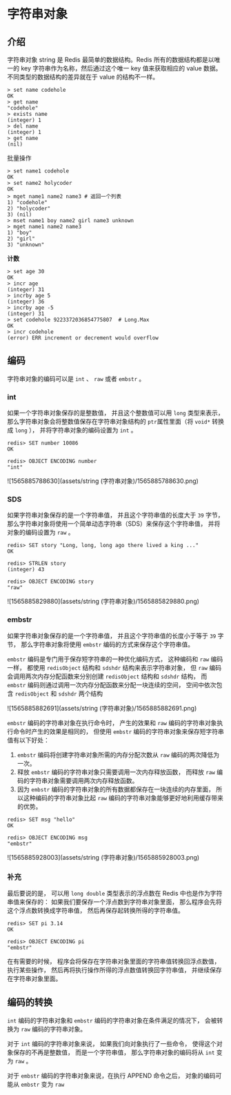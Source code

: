 # 字符串对象

## 介绍

字符串对象 string 是 Redis 最简单的数据结构。Redis 所有的数据结构都是以唯一的 key 字符串作为名称，然后通过这个唯一 key 值来获取相应的 value 数据。不同类型的数据结构的差异就在于 value 的结构不一样。

```shell
> set name codehole
OK
> get name
"codehole"
> exists name
(integer) 1
> del name
(integer) 1
> get name
(nil)
```

批量操作

```
> set name1 codehole
OK
> set name2 holycoder
OK
> mget name1 name2 name3 # 返回一个列表
1) "codehole"
2) "holycoder"
3) (nil)
> mset name1 boy name2 girl name3 unknown
> mget name1 name2 name3
1) "boy"
2) "girl"
3) "unknown"
```

**计数**

```shell
> set age 30
OK
> incr age
(integer) 31
> incrby age 5
(integer) 36
> incrby age -5
(integer) 31
> set codehole 9223372036854775807  # Long.Max
OK
> incr codehole
(error) ERR increment or decrement would overflow
```





## 编码

字符串对象的编码可以是 `int` 、 `raw` 或者 `embstr` 。



### int

如果一个字符串对象保存的是整数值， 并且这个整数值可以用 `long` 类型来表示， 那么字符串对象会将整数值保存在字符串对象结构的 `ptr`属性里面（将 `void*` 转换成 `long` ）， 并将字符串对象的编码设置为 `int` 。

```shell
redis> SET number 10086
OK

redis> OBJECT ENCODING number
"int"
```

![1565885788630](assets/string (字符串对象)/1565885788630.png)





### SDS

如果字符串对象保存的是一个字符串值， 并且这个字符串值的长度大于 `39` 字节， 那么字符串对象将使用一个简单动态字符串（SDS）来保存这个字符串值， 并将对象的编码设置为 `raw` 。



```shell
redis> SET story "Long, long, long ago there lived a king ..."
OK

redis> STRLEN story
(integer) 43

redis> OBJECT ENCODING story
"raw"
```

![1565885829880](assets/string (字符串对象)/1565885829880.png)



###  embstr

如果字符串对象保存的是一个字符串值， 并且这个字符串值的长度小于等于 `39` 字节， 那么字符串对象将使用 `embstr` 编码的方式来保存这个字符串值。



`embstr` 编码是专门用于保存短字符串的一种优化编码方式， 这种编码和 `raw` 编码一样， 都使用 `redisObject` 结构和 `sdshdr` 结构来表示字符串对象， 但 `raw` 编码会调用两次内存分配函数来分别创建 `redisObject` 结构和 `sdshdr` 结构， 而 `embstr` 编码则通过调用一次内存分配函数来分配一块连续的空间， 空间中依次包含 `redisObject` 和 `sdshdr` 两个结构

![1565885882691](assets/string (字符串对象)/1565885882691.png)

`embstr` 编码的字符串对象在执行命令时， 产生的效果和 `raw` 编码的字符串对象执行命令时产生的效果是相同的， 但使用 `embstr` 编码的字符串对象来保存短字符串值有以下好处：

1. `embstr` 编码将创建字符串对象所需的内存分配次数从 `raw` 编码的两次降低为一次。
2. 释放 `embstr` 编码的字符串对象只需要调用一次内存释放函数， 而释放 `raw` 编码的字符串对象需要调用两次内存释放函数。
3. 因为 `embstr` 编码的字符串对象的所有数据都保存在一块连续的内存里面， 所以这种编码的字符串对象比起 `raw` 编码的字符串对象能够更好地利用缓存带来的优势。



```
redis> SET msg "hello"
OK

redis> OBJECT ENCODING msg
"embstr"
```

![1565885928003](assets/string (字符串对象)/1565885928003.png)





### 补充

最后要说的是， 可以用 `long double` 类型表示的浮点数在 Redis 中也是作为字符串值来保存的： 如果我们要保存一个浮点数到字符串对象里面， 那么程序会先将这个浮点数转换成字符串值， 然后再保存起转换所得的字符串值。

```shell
redis> SET pi 3.14
OK

redis> OBJECT ENCODING pi
"embstr"
```

在有需要的时候， 程序会将保存在字符串对象里面的字符串值转换回浮点数值， 执行某些操作， 然后再将执行操作所得的浮点数值转换回字符串值， 并继续保存在字符串对象里面。



## 编码的转换

`int` 编码的字符串对象和 `embstr` 编码的字符串对象在条件满足的情况下， 会被转换为 `raw` 编码的字符串对象。

对于 `int` 编码的字符串对象来说， 如果我们向对象执行了一些命令， 使得这个对象保存的不再是整数值， 而是一个字符串值， 那么字符串对象的编码将从 `int` 变为 `raw` 。

对于 `embstr` 编码的字符串对象来说，在执行 APPEND 命令之后， 对象的编码可能从 `embstr` 变为 `raw` 